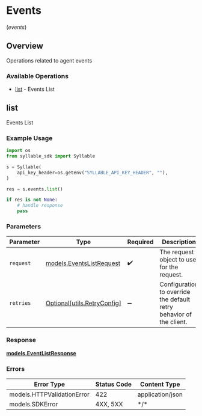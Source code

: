 # Events
(*events*)

## Overview

Operations related to agent events

### Available Operations

* [list](#list) - Events List

## list

Events List

### Example Usage

```python
import os
from syllable_sdk import Syllable

s = Syllable(
    api_key_header=os.getenv("SYLLABLE_API_KEY_HEADER", ""),
)

res = s.events.list()

if res is not None:
    # handle response
    pass

```

### Parameters

| Parameter                                                           | Type                                                                | Required                                                            | Description                                                         |
| ------------------------------------------------------------------- | ------------------------------------------------------------------- | ------------------------------------------------------------------- | ------------------------------------------------------------------- |
| `request`                                                           | [models.EventsListRequest](../../models/eventslistrequest.md)       | :heavy_check_mark:                                                  | The request object to use for the request.                          |
| `retries`                                                           | [Optional[utils.RetryConfig]](../../models/utils/retryconfig.md)    | :heavy_minus_sign:                                                  | Configuration to override the default retry behavior of the client. |

### Response

**[models.EventListResponse](../../models/eventlistresponse.md)**

### Errors

| Error Type                 | Status Code                | Content Type               |
| -------------------------- | -------------------------- | -------------------------- |
| models.HTTPValidationError | 422                        | application/json           |
| models.SDKError            | 4XX, 5XX                   | \*/\*                      |